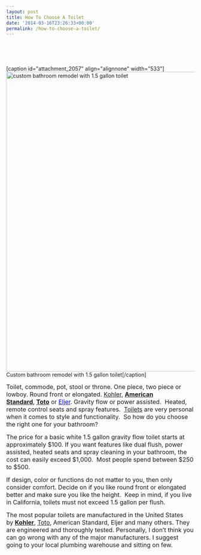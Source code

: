 ```yaml
---
layout: post
title: How To Choose A Toilet
date: '2014-03-16T23:26:33+00:00'
permalink: /how-to-choose-a-toilet/
---
```

&nbsp;

&nbsp;

[caption id="attachment_2057" align="alignnone" width="533"]<a href="http://www.murraylampert.com/wp-content/uploads/CoteGuestBath1_M-533x800.jpg"><img class="size-full wp-image-2057" alt="custom bathroom remodel with 1.5 gallon toilet" src="http://www.murraylampert.com/wp-content/uploads/CoteGuestBath1_M-533x800.jpg" width="533" height="800" /></a> Custom bathroom remodel with 1.5 gallon toilet[/caption]

<span style="font-size: medium;">Toilet, commode, pot, stool or throne. One piece, two piece or lowboy. Round front or elongated. </span><a href="http://www.examiner.com/topic/kohler"><span style="text-decoration: underline;"><span style="font-size: medium;">Kohler</span></span></a><span style="font-size: medium;">, </span><a href="http://www.americanstandard-us.com/products/toilets-seats-and-bidets/" target="_blank"><b><span style="text-decoration: underline;"><span style="font-size: medium;">American Standard</span></span></b></a><span style="font-size: medium;">, </span><a href="http://www.totousa.com/Products/Toilets.aspx" target="_blank"><b><span style="text-decoration: underline;"><span style="font-size: medium;">Toto</span></span></b></a><span style="font-size: medium;"> or </span><a href="http://www.eljer.com/productDetail.aspx?id=2566"><span style="text-decoration: underline;"><span style="color: #0000ff; font-size: medium;">Eljer</span></span></a><span style="font-size: medium;">. Gravity flow or power assisted.  Heated, remote control seats and spray features.  </span><a href="http://www.examiner.com/topic/toilets"><span style="text-decoration: underline;"><span style="font-size: medium;">Toilets</span></span></a><span style="font-size: medium;"> are very personal when it comes to style and functionality.  So how do you choose the right one for your bathroom?</span>

<span style="font-size: medium;">The price for a basic white 1.5 gallon gravity flow toilet starts at approximately $100. If you want features like dual flush, power assisted, heated seats and spray cleaning in your bathroom, the cost can easily exceed $1,000.  Most people spend between $250 to $500.  </span>

<span style="font-size: medium;">If design, color or functions do not matter to you, then only consider comfort. Decide on if you like round front or elongated better and make sure you like the height.  Keep in mind, if you live in California, toilets must not exceed 1.5 gallon per flush.  </span>

<span style="font-size: medium;">The most popular toilets are manufactured in the United States by </span><a href="http://www.us.kohler.com/us/Bathroom-Toilets/category/429984/429204.htm" target="_blank"><b><span style="text-decoration: underline;"><span style="font-size: medium;">Kohler</span></span></b></a><span style="font-size: medium;">, </span><a href="http://www.examiner.com/topic/toto"><span style="text-decoration: underline;"><span style="font-size: medium;">Toto</span></span></a><span style="font-size: medium;">, American Standard, Eljer and many others. They are engineered and thoroughly tested. Personally, I don’t think you can go wrong with any of the major manufacturers. I suggest going to your local plumbing warehouse and sitting on few.</span>

&nbsp;
